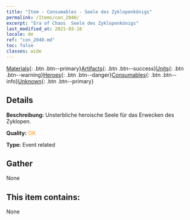 ```yaml
---
title: "Item - Consumables - Seele des Zyklopenkönigs"
permalink: /Items/con_2040/
excerpt: "Era of Chaos  Seele des Zyklopenkönigs"
last_modified_at: 2021-03-18
locale: de
ref: "con_2040.md"
toc: false
classes: wide
---
```

 [Materials](/de/Items/){: .btn .btn--primary}[Artifacts](/de/Items/Artifacts/){: .btn .btn--success}[Units](/de/Items/Units/){: .btn .btn--warning}[Heroes](/de/Items/Heroes/){: .btn .btn--danger}[Consumables](/de/Items/Consumables/){: .btn .btn--info}[Unknown](/de/Items/Unknown/){: .btn .btn--primary}

## Details
 **Beschreibung:** Unsterbliche heroische Seele für das Erwecken des Zyklopen.

 **Quality:** <span style="color: #FF8C00">OK</span>

 **Type:** Event related

## Gather

  None

## This item contains:

  None

